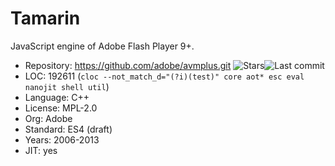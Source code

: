 # Tamarin

JavaScript engine of Adobe Flash Player 9+.

* Repository: https://github.com/adobe/avmplus.git <img src="https://img.shields.io/github/stars/adobe/avmplus?label=&style=flat-square" alt="Stars"><img src="https://img.shields.io/github/last-commit/adobe/avmplus?label=&style=flat-square" alt="Last commit">
* LOC:        192611 (`cloc --not_match_d="(?i)(test)" core aot* esc eval nanojit shell util`)
* Language:   C++
* License:    MPL-2.0
* Org:        Adobe
* Standard:   ES4 (draft)
* Years:      2006-2013
* JIT:        yes
